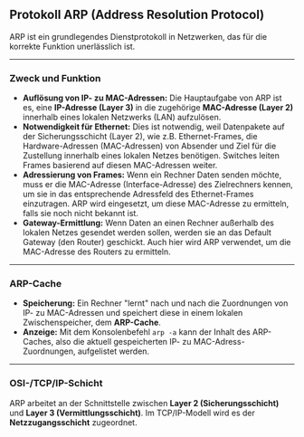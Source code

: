 

##  Protokoll ARP (Address Resolution Protocol)

ARP ist ein grundlegendes Dienstprotokoll in Netzwerken, das für die korrekte Funktion unerlässlich ist.

---

### Zweck und Funktion

* **Auflösung von IP- zu MAC-Adressen:** Die Hauptaufgabe von ARP ist es, eine **IP-Adresse (Layer 3)** in die zugehörige **MAC-Adresse (Layer 2)** innerhalb eines lokalen Netzwerks (LAN) aufzulösen.
* **Notwendigkeit für Ethernet:** Dies ist notwendig, weil Datenpakete auf der Sicherungsschicht (Layer 2), wie z.B. Ethernet-Frames, die Hardware-Adressen (MAC-Adressen) von Absender und Ziel für die Zustellung innerhalb eines lokalen Netzes benötigen. Switches leiten Frames basierend auf diesen MAC-Adressen weiter.
* **Adressierung von Frames:** Wenn ein Rechner Daten senden möchte, muss er die MAC-Adresse (Interface-Adresse) des Zielrechners kennen, um sie in das entsprechende Adressfeld des Ethernet-Frames einzutragen. ARP wird eingesetzt, um diese MAC-Adresse zu ermitteln, falls sie noch nicht bekannt ist.
* **Gateway-Ermittlung:** Wenn Daten an einen Rechner außerhalb des lokalen Netzes gesendet werden sollen, werden sie an das Default Gateway (den Router) geschickt. Auch hier wird ARP verwendet, um die MAC-Adresse des Routers zu ermitteln.

---

### ARP-Cache

* **Speicherung:** Ein Rechner "lernt" nach und nach die Zuordnungen von IP- zu MAC-Adressen und speichert diese in einem lokalen Zwischenspeicher, dem **ARP-Cache**.
* **Anzeige:** Mit dem Konsolenbefehl `arp -a` kann der Inhalt des ARP-Caches, also die aktuell gespeicherten IP- zu MAC-Adress-Zuordnungen, aufgelistet werden.



---

### OSI-/TCP/IP-Schicht

ARP arbeitet an der Schnittstelle zwischen **Layer 2 (Sicherungsschicht)** und **Layer 3 (Vermittlungsschicht)**. Im TCP/IP-Modell wird es der **Netzzugangsschicht** zugeordnet.

